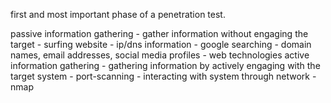 first and most important phase of a penetration test.

passive information gathering 
	- gather information without engaging the target
	- surfing website
	- ip/dns information
	- google searching
	- domain names, email addresses, social media profiles
	- web technologies
active information gathering 
	- gathering information by actively engaging with the target system
	- port-scanning
	- interacting with system through network
	- nmap
	